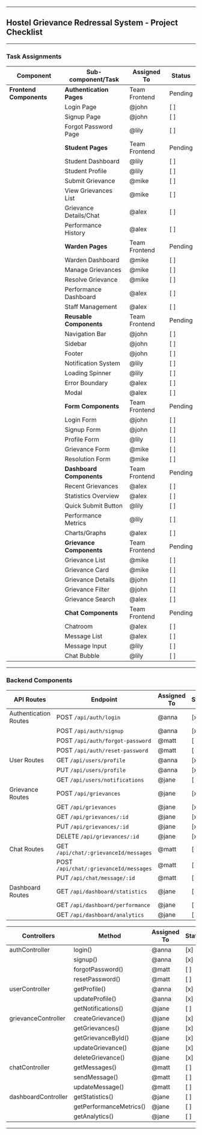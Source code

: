 
---

## **Hostel Grievance Redressal System - Project Checklist**

---

### **Task Assignments**

| **Component**              | **Sub-component/Task**                    | **Assigned To**       | **Status** |
|----------------------------|-------------------------------------------|------------------------|------------|
| **Frontend Components**    | **Authentication Pages**                  | Team Frontend          | Pending    |
|                            | Login Page                                | @john                  | [ ]        |
|                            | Signup Page                               | @john                  | [ ]        |
|                            | Forgot Password Page                      | @lily                  | [ ]        |
|                            | **Student Pages**                         | Team Frontend          | Pending    |
|                            | Student Dashboard                         | @lily                  | [ ]        |
|                            | Student Profile                           | @lily                  | [ ]        |
|                            | Submit Grievance                          | @mike                  | [ ]        |
|                            | View Grievances List                      | @mike                  | [ ]        |
|                            | Grievance Details/Chat                    | @alex                  | [ ]        |
|                            | Performance History                       | @alex                  | [ ]        |
|                            | **Warden Pages**                          | Team Frontend          | Pending    |
|                            | Warden Dashboard                          | @mike                  | [ ]        |
|                            | Manage Grievances                         | @mike                  | [ ]        |
|                            | Resolve Grievance                         | @mike                  | [ ]        |
|                            | Performance Dashboard                     | @alex                  | [ ]        |
|                            | Staff Management                          | @alex                  | [ ]        |
|                            | **Reusable Components**                   | Team Frontend          | Pending    |
|                            | Navigation Bar                            | @john                  | [ ]        |
|                            | Sidebar                                   | @john                  | [ ]        |
|                            | Footer                                    | @john                  | [ ]        |
|                            | Notification System                       | @lily                  | [ ]        |
|                            | Loading Spinner                           | @lily                  | [ ]        |
|                            | Error Boundary                            | @alex                  | [ ]        |
|                            | Modal                                     | @alex                  | [ ]        |
|                            | **Form Components**                       | Team Frontend          | Pending    |
|                            | Login Form                                | @john                  | [ ]        |
|                            | Signup Form                               | @john                  | [ ]        |
|                            | Profile Form                              | @lily                  | [ ]        |
|                            | Grievance Form                            | @mike                  | [ ]        |
|                            | Resolution Form                           | @mike                  | [ ]        |
|                            | **Dashboard Components**                  | Team Frontend          | Pending    |
|                            | Recent Grievances                         | @alex                  | [ ]        |
|                            | Statistics Overview                       | @alex                  | [ ]        |
|                            | Quick Submit Button                       | @lily                  | [ ]        |
|                            | Performance Metrics                       | @lily                  | [ ]        |
|                            | Charts/Graphs                             | @alex                  | [ ]        |
|                            | **Grievance Components**                  | Team Frontend          | Pending    |
|                            | Grievance List                            | @mike                  | [ ]        |
|                            | Grievance Card                            | @mike                  | [ ]        |
|                            | Grievance Details                         | @john                  | [ ]        |
|                            | Grievance Filter                          | @john                  | [ ]        |
|                            | Grievance Search                          | @alex                  | [ ]        |
|                            | **Chat Components**                       | Team Frontend          | Pending    |
|                            | Chatroom                                  | @alex                  | [ ]        |
|                            | Message List                              | @alex                  | [ ]        |
|                            | Message Input                             | @lily                  | [ ]        |
|                            | Chat Bubble                               | @lily                  | [ ]        |

---

### **Backend Components**

| **API Routes**            | **Endpoint**                               | **Assigned To**       | **Status** |
|---------------------------|--------------------------------------------|------------------------|------------|
| Authentication Routes     | POST `/api/auth/login`                     | @anna                  | [x]        |
|                           | POST `/api/auth/signup`                    | @anna                  | [x]        |
|                           | POST `/api/auth/forgot-password`           | @matt                  | [ ]        |
|                           | POST `/api/auth/reset-password`            | @matt                  | [ ]        |
| User Routes               | GET `/api/users/profile`                   | @anna                  | [x]        |
|                           | PUT `/api/users/profile`                   | @anna                  | [x]        |
|                           | GET `/api/users/notifications`             | @jane                  | [ ]        |
| Grievance Routes          | POST `/api/grievances`                     | @jane                  | [x]        |
|                           | GET `/api/grievances`                      | @jane                  | [x]        |
|                           | GET `/api/grievances/:id`                  | @jane                  | [x]        |
|                           | PUT `/api/grievances/:id`                  | @jane                  | [x]        |
|                           | DELETE `/api/grievances/:id`               | @jane                  | [x]        |
| Chat Routes               | GET `/api/chat/:grievanceId/messages`      | @matt                  | [ ]        |
|                           | POST `/api/chat/:grievanceId/messages`     | @matt                  | [ ]        |
|                           | PUT `/api/chat/message/:id`                | @matt                  | [ ]        |
| Dashboard Routes          | GET `/api/dashboard/statistics`            | @jane                  | [ ]        |
|                           | GET `/api/dashboard/performance`           | @jane                  | [ ]        |
|                           | GET `/api/dashboard/analytics`             | @jane                  | [ ]        |

| **Controllers**           | **Method**                                 | **Assigned To**       | **Status** |
|---------------------------|--------------------------------------------|------------------------|------------|
| authController            | login()                                    | @anna                  | [x]        |
|                           | signup()                                   | @anna                  | [x]        |
|                           | forgotPassword()                           | @matt                  | [ ]        |
|                           | resetPassword()                            | @matt                  | [ ]        |
| userController            | getProfile()                               | @anna                  | [x]        |
|                           | updateProfile()                            | @anna                  | [x]        |
|                           | getNotifications()                         | @jane                  | [ ]        |
| grievanceController       | createGrievance()                          | @jane                  | [x]        |
|                           | getGrievances()                            | @jane                  | [x]        |
|                           | getGrievanceById()                         | @jane                  | [x]        |
|                           | updateGrievance()                          | @jane                  | [x]        |
|                           | deleteGrievance()                          | @jane                  | [x]        |
| chatController            | getMessages()                              | @matt                  | [ ]        |
|                           | sendMessage()                              | @matt                  | [ ]        |
|                           | updateMessage()                            | @matt                  | [ ]        |
| dashboardController       | getStatistics()                            | @jane                  | [ ]        |
|                           | getPerformanceMetrics()                    | @jane                  | [ ]        |
|                           | getAnalytics()                             | @jane                  | [ ]        |

---

